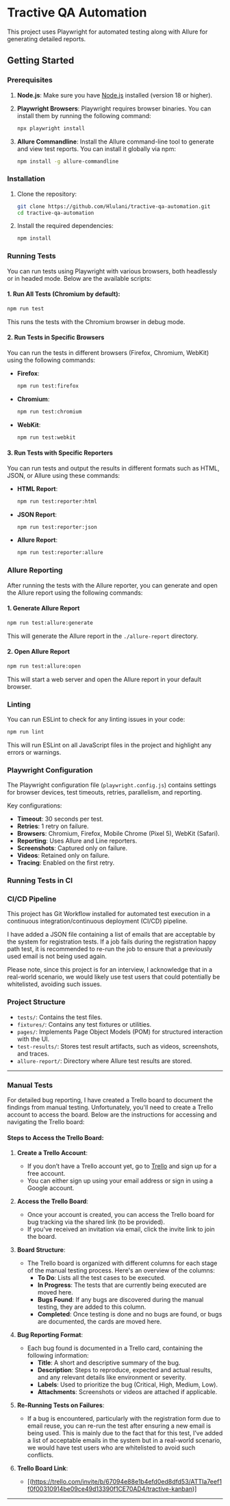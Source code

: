 
# Tractive QA Automation

This project uses Playwright for automated testing along with Allure for generating detailed reports.

## Getting Started

### Prerequisites

1. **Node.js**: Make sure you have [Node.js](https://nodejs.org/) installed (version 18 or higher).
2. **Playwright Browsers**: Playwright requires browser binaries. You can install them by running the following command:

   ```bash
   npx playwright install
   ```

3. **Allure Commandline**: Install the Allure command-line tool to generate and view test reports. You can install it globally via npm:

   ```bash
   npm install -g allure-commandline
   ```

### Installation

1. Clone the repository:

   ```bash
   git clone https://github.com/Hlulani/tractive-qa-automation.git
   cd tractive-qa-automation
   ```

2. Install the required dependencies:

   ```bash
   npm install
   ```


### Running Tests

You can run tests using Playwright with various browsers, both headlessly or in headed mode. Below are the available scripts:

#### 1. Run All Tests (Chromium by default):

```bash
npm run test
```

This runs the tests with the Chromium browser in debug mode.

#### 2. Run Tests in Specific Browsers

You can run the tests in different browsers (Firefox, Chromium, WebKit) using the following commands:

- **Firefox**:
  
  ```bash
  npm run test:firefox
  ```

- **Chromium**:
  
  ```bash
  npm run test:chromium
  ```

- **WebKit**:
  
  ```bash
  npm run test:webkit
  ```

#### 3. Run Tests with Specific Reporters

You can run tests and output the results in different formats such as HTML, JSON, or Allure using these commands:

- **HTML Report**:

  ```bash
  npm run test:reporter:html
  ```

- **JSON Report**:

  ```bash
  npm run test:reporter:json
  ```

- **Allure Report**:

  ```bash
  npm run test:reporter:allure
  ```

### Allure Reporting

After running the tests with the Allure reporter, you can generate and open the Allure report using the following commands:

#### 1. Generate Allure Report

```bash
npm run test:allure:generate
```

This will generate the Allure report in the `./allure-report` directory.

#### 2. Open Allure Report

```bash
npm run test:allure:open
```

This will start a web server and open the Allure report in your default browser.

### Linting

You can run ESLint to check for any linting issues in your code:

```bash
npm run lint
```

This will run ESLint on all JavaScript files in the project and highlight any errors or warnings.

### Playwright Configuration

The Playwright configuration file (`playwright.config.js`) contains settings for browser devices, test timeouts, retries, parallelism, and reporting.

Key configurations:

- **Timeout**: 30 seconds per test.
- **Retries**: 1 retry on failure.
- **Browsers**: Chromium, Firefox, Mobile Chrome (Pixel 5), WebKit (Safari).
- **Reporting**: Uses Allure and Line reporters.
- **Screenshots**: Captured only on failure.
- **Videos**: Retained only on failure.
- **Tracing**: Enabled on the first retry.

### Running Tests in CI

### CI/CD Pipeline

This project has Git Workflow installed for automated test execution in a continuous integration/continuous deployment (CI/CD) pipeline.

I have added a JSON file containing a list of emails that are acceptable by the system for registration tests. If a job fails during the registration happy path test, it is recommended to re-run the job to ensure that a previously used email is not being used again.

Please note, since this project is for an interview, I acknowledge that in a real-world scenario, we would likely use test users that could potentially be whitelisted, avoiding such issues.


### Project Structure

- `tests/`: Contains the test files.
- `fixtures/`: Contains any test fixtures or utilities.
- `pages/`: Implements Page Object Models (POM) for structured interaction with the UI.
- `test-results/`: Stores test result artifacts, such as videos, screenshots, and traces.
- `allure-report/`: Directory where Allure test results are stored.


----

### Manual Tests

For detailed bug reporting, I have created a Trello board to document the findings from manual testing. Unfortunately, you'll need to create a Trello account to access the board. Below are the instructions for accessing and navigating the Trello board:

#### Steps to Access the Trello Board:

1. **Create a Trello Account**:
   - If you don’t have a Trello account yet, go to [Trello](https://trello.com) and sign up for a free account.
   - You can either sign up using your email address or sign in using a Google account.

2. **Access the Trello Board**:
   - Once your account is created, you can access the Trello board for bug tracking via the shared link (to be provided).
   - If you've received an invitation via email, click the invite link to join the board.

3. **Board Structure**:
   - The Trello board is organized with different columns for each stage of the manual testing process. Here's an overview of the columns:
     - **To Do**: Lists all the test cases to be executed.
     - **In Progress**: The tests that are currently being executed are moved here.
     - **Bugs Found**: If any bugs are discovered during the manual testing, they are added to this column.
     - **Completed**: Once testing is done and no bugs are found, or bugs are documented, the cards are moved here.

4. **Bug Reporting Format**:
   - Each bug found is documented in a Trello card, containing the following information:
     - **Title**: A short and descriptive summary of the bug.
     - **Description**: Steps to reproduce, expected and actual results, and any relevant details like environment or severity.
     - **Labels**: Used to prioritize the bug (Critical, High, Medium, Low).
     - **Attachments**: Screenshots or videos are attached if applicable.


5. **Re-Running Tests on Failures**:
   - If a bug is encountered, particularly with the registration form due to email reuse, you can re-run the test after ensuring a new email is being used. This is mainly due to the fact that for this test, I’ve added a list of acceptable emails in the system but in a real-world scenario, we would have test users who are whitelisted to avoid such conflicts.

6. **Trello Board Link**:
   - [(https://trello.com/invite/b/67094e88e1b4efd0ed8dfd53/ATTIa7eef1f0f00310914be09ce49d13390f1CE70AD4/tractive-kanban)]

---
